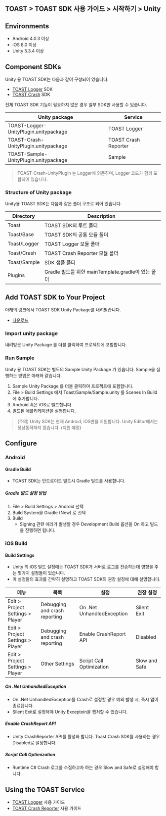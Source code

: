 ## TOAST > TOAST SDK 사용 가이드 > 시작하기 > Unity

## Environments

* Android 4.0.3 이상
* iOS 8.0 이상
* Unity 5.3.4 이상

## Component SDKs

Unity 용 TOAST SDK는 다음과 같이 구성되어 있습니다.

* [TOAST Logger](./log-collector-unity) SDK
* [TOAST Crash](./crash-reporter-unity) SDK

전체 TOAST SDK 기능이 필요하지 않은 경우 일부 SDK만 사용할 수 있습니다.

| Unity package | Service |
| --- | --- |
| TOAST-Logger-UnityPlugin.unitypackage | TOAST Logger |
| TOAST-Crash-UnityPlugin.unitypackage | TOAST Crash Reporter |
| TOAST-Sample-UnityPlugin.unitypackage | Sample |

> TOAST-Crash-UnityPlugin 는 Logger에 의존하며, Logger 코드가 함께 포함되어 있습니다.

### Structure of Unity package

Unity용 TOAST SDK는 다음과 같은 폴더 구조로 되어 있습니다.

| Directory | Description |
|---|---|
| Toast | TOAST SDK의 루트 폴더 |
| Toast/Base | TOAST SDK의 공통 모듈 폴더 |
| Toast/Logger | TOAST Logger 모듈 폴더 |
| Toast/Crash | TOAST Crash Reporter 모듈 폴더 |
| Toast/Sample | SDK 샘플 폴더 |
| Plugins | Gradle 빌드를 위한 mainTemplate.gradle이 있는 폴더 |

## Add TOAST SDK to Your Project

아래의 링크에서 TOAST SDK Unity Package를 내려받습니다.

- [다운로드](../../../Download/#toast-sdk)

### Import unity package

내려받은 Unity Package 를 더블 클릭하여 프로젝트에 포함합니다.

### Run Sample

Unity 용 TOAST SDK는 별도의 Sample Unity Package 가 있습니다. Sample을 실행하는 방법은 아래와 같습니다.

1. Sample Unity Package 를 더블 클릭하여 프로젝트에 포함합니다.
2. File > Build Settings 에서 Toast/Sample/Sample.unity 를 Scenes In Build 에 추가합니다.
3. Android 혹은 iOS로 빌드합니다.
4. 빌드된 애플리케이션을 실행합니다.

> (주의) Unity SDK는 현재 Android, iOS만을 지원합니다.
> Unity Editor에서는 정상동작하지 않습니다. (지원 예정)

## Configure

### Android

#### Gradle Build

* TOAST SDK는 안드로이드 빌드시 Gradle 빌드를 사용합니다.

##### Gradle 빌드 설정 방법
1. File > Build Settings > Android 선택
2. Build System을 Gradle (New) 로 선택
3. Build
    - Signing 관련 에러가 발생할 경우 Development Build 옵션을 On 하고 빌드를 진행하면 됩니다.

### iOS Build

#### Build Settings

* Unity 의 iOS 빌드 설정에는 TOAST SDK가 서버로 로그를 전송하는데 영향을 주는 몇가지 설정들이 있습니다.
* 이 설정들의 효과를 간략히 설명하고 TOAST SDK의 권장 설정에 대해 설명합니다.

| 메뉴 | 목록 | 설정 | 권장 설정 |
| --- | --- | --- | ----- |
| Edit > Project Settings > Player | Debugging and crash reporting | On .Net UnhandledException | Silent Exit |
| Edit > Project Settings > Player | Debugging and crash reporting | Enable CrashReport API | Disabled |
| Edit > Project Settings > Player | Other Settings | Script Call Optimization | Slow and Safe |

##### On .Net UnhandledException

* On .Net UnhandledException를 Crash로 설정할 경우 예외 발생 시, 즉시 앱이 종료됩니다. 
* Silent Exit로 설정해야 Unity Exceptoin을 캡처할 수 있습니다.

##### Enable CrashReport API

* Unity CrashReporter API를 활성화 합니다. Toast Crash SDK를 사용하는 경우 Disabled로 설정합니다.

##### Script Call Optimization

* Runtime C# Crash 로그를 수집하고자 하는 경우 Slow and Safe로 설정해야 합니다.

## Using the TOAST Service

* [TOAST Logger](./log-collector-unity) 사용 가이드
* [TOAST Crash Reporter](./crash-reporter-unity) 사용 가이드

